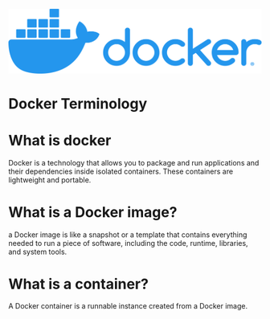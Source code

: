 
![alt text](docker-logo.png)


# **Docker** **Terminology**

# What is docker


Docker is a technology that allows you to package and run applications and their dependencies inside isolated containers. These containers are lightweight and portable.

# What is a Docker image?
	
a Docker image is like a snapshot or a template that contains everything needed to run a piece of software, including the code, runtime, libraries, and system tools. 

# What is a container?

A Docker container is a runnable instance created from a Docker image. 


 
